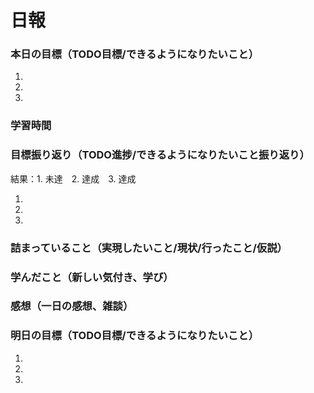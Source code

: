 # 日報

### 本日の目標（TODO目標/できるようになりたいこと）
1. 
2. 
3.

### 学習時間

### 目標振り返り（TODO進捗/できるようになりたいこと振り返り）
結果：1. 未達　2. 達成　3. 達成

1.

2.

3.

### 詰まっていること（実現したいこと/現状/行ったこと/仮説）


### 学んだこと（新しい気付き、学び）


### 感想（一日の感想、雑談）


### 明日の目標（TODO目標/できるようになりたいこと）
1. 
2. 
3.

